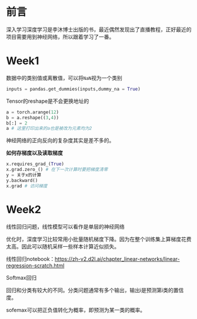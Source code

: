 # 前言

深入学习深度学习是李沐博士出版的书，最近偶然发现出了直播教程，正好最近的项目需要用到神经网络，所以跟着学习了一番。

# Week1

数据中的类别值或离散值，可以将`NaN`视为一个类别

```python
inputs = pandas.get_dummies(inputs,dummy_na = True)
```

Tensor的reshape是不会更换地址的

```python
a = torch.arange(12)
b = a.reshape((3,4))
b[:] = 2
a # 这里打印出来的a也是被改为元素均为2
```

神经网络的正向反向的复杂度其实是差不多的。

**如何存梯度以及读取梯度**

```python
x.requires_grad_(True)
x.grad.zero_() # 在下一次计算时要把梯度清零
y = 关于x的计算
y.backward()
x.grad # 访问梯度
```

# Week2

线性回归问题，线性模型可以看作是单层的神经网络

优化时，深度学习比较常用小批量随机梯度下降。因为在整个训练集上算梯度花费太高。因此可以随机采样一些样本计算近似损失。

线性回归notebook：https://zh-v2.d2l.ai/chapter_linear-networks/linear-regression-scratch.html

Softmax回归

回归和分类有较大的不同。分类问题通常有多个输出，输出i是预测第i类的置信度。

sofemax可以把正负值转化为概率，即预测为某一类的概率。



